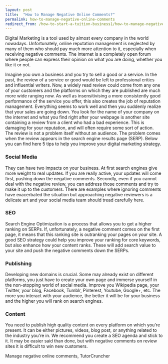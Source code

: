 ```yaml
---
layout: post
title:  "How to Manage Negative Online Comments?"
permalink: how-to-manage-negative-online-comments
redirect_from: /how-to-start-a-tuition-business1/how-to-manage-negative-online-comment1952014
---
```

Digital Marketing is a tool used by almost every company in the world
nowadays. Unfortunately, online reputation management is neglected by many of
them who should pay much more attention to it, especially when receiving
negative comments. The internet is a completely open forum where people can
express their opinion on what you are doing, whether you like it or not.

Imagine you own a business and you try to sell a good or a service. In the
past, the review of a service or good would be left to professional critics
and influential writers. Now, a widely read review could come from any one of
your customers and the platforms on which they are published are much more
wide ranging now. As well as insensitivising a more consistently good
performance of the service you offer, this also creates the job of reputation
management. Everything seems to work well and then you suddenly realize that
your sales are going down. You look for the name of your company on the
internet and what you find right after your webpage is another site containing
a review from a client who had a bad experience. This is damaging for your
reputation, and will often require some sort of action. The review is not a
problem itself without an audience. The problem comes when the review appears
in the search engine results page (SERP). Below you can find here 5 tips to
help you improve your digital marketing strategy. 

### Social Media

They can
have two impacts on your business. At first search engines give more weight to
real updates. If you are really active, your updates will come first, pushing
down the negative comments. Secondly, even if you cannot deal with the
negative review, you can address those comments and try to make it up to the
customers. There are examples where ignoring comments have exacerbated the
situation but approaching negative reviewers is a delicate art and your social
media team should tread carefully here. 

### SEO

Search Engine Optimization
is a process that allows you to get a higher ranking on SERPs. If,
unfortunately, a negative comment comes on the first page, it means that this
ranking site is outranking your pages on your site. A good SEO strategy could
help you improve your ranking for core keywords, but also enhance how your
content ranks. These will add search value to your site and push the negative
comments down the SERPs. 

### Publishing

Developing new domains is crucial.
Some may already exist on different platforms, you just have to create your
own page and immerse yourself in the non-stopping world of social media.
Improve you Wikipedia page, your Twitter, your blog, Facebook, Tumblr,
Pinterest, Youtube, Google+, etc. The more you interact with your audience,
the better it will be for your business and the higher you will rank on search
engines. 

### Content

You need to publish high quality content on every
platform on which you're present. It can be either pictures, videos, blog
post, or anything related to the industry you're in. We recommend you create a
SEO agenda and stick to it. It may be easier said than done, but with negative
comments on review sites it is difficult to win new customers.

Manage negative online comments,  TutorCruncher
